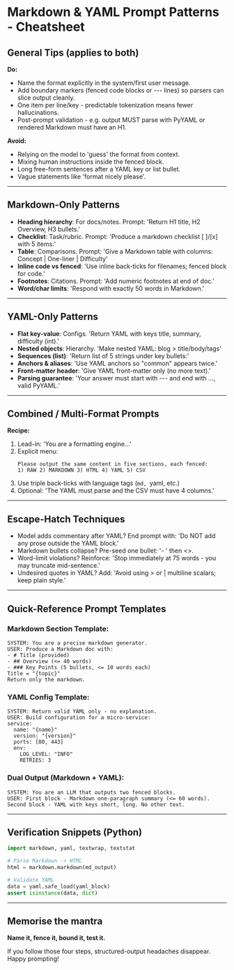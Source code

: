 # Markdown & YAML Prompt Patterns - Cheatsheet

## General Tips (applies to both)

**Do:**
- Name the format explicitly in the system/first user message.
- Add boundary markers (fenced code blocks or --- lines) so parsers can slice output cleanly.
- One item per line/key - predictable tokenization means fewer hallucinations.
- Post-prompt validation - e.g. output MUST parse with PyYAML or rendered Markdown must have an H1.

**Avoid:**
- Relying on the model to 'guess' the format from context.
- Mixing human instructions inside the fenced block.
- Long free-form sentences after a YAML key or list bullet.
- Vague statements like 'format nicely please'.

---

## Markdown-Only Patterns

- **Heading hierarchy**: For docs/notes. Prompt: 'Return H1 title, H2 Overview, H3 bullets.'
- **Checklist**: Task/rubric. Prompt: 'Produce a markdown checklist [ ]/[x] with 5 items:'
- **Table**: Comparisons. Prompt: 'Give a Markdown table with columns: Concept | One-liner | Difficulty'
- **Inline code vs fenced**: 'Use inline back-ticks for filenames; fenced block for code.'
- **Footnotes**: Citations. Prompt: 'Add numeric footnotes at end of doc.'
- **Word/char limits**: 'Respond with exactly 50 words in Markdown.'

---

## YAML-Only Patterns

- **Flat key-value**: Configs. 'Return YAML with keys title, summary, difficulty (int).'
- **Nested objects**: Hierarchy. 'Make nested YAML: blog > title/body/tags'
- **Sequences (list)**: 'Return list of 5 strings under key bullets:'
- **Anchors & aliases**: 'Use YAML anchors so "common" appears twice.'
- **Front-matter header**: 'Give YAML front-matter only (no more text).'
- **Parsing guarantee**: 'Your answer must start with --- and end with ..., valid PyYAML.'

---

## Combined / Multi-Format Prompts

**Recipe:**
1. Lead-in: 'You are a formatting engine...'
2. Explicit menu:
   ```
   Please output the same content in five sections, each fenced:
   1) RAW 2) MARKDOWN 3) HTML 4) YAML 5) CSV
   ```
3. Use triple back-ticks with language tags (```md, ```yaml, etc.)
4. Optional: 'The YAML must parse and the CSV must have 4 columns.'

---

## Escape-Hatch Techniques

- Model adds commentary after YAML? End prompt with: 'Do NOT add any prose outside the YAML block.'
- Markdown bullets collapse? Pre-seed one bullet: '- ' then <<CONTINUE>>.
- Word-limit violations? Reinforce: 'Stop immediately at 75 words - you may truncate mid-sentence.'
- Undesired quotes in YAML? Add: 'Avoid using > or | multiline scalars; keep plain style.'

---

## Quick-Reference Prompt Templates

### Markdown Section Template:
```
SYSTEM: You are a precise markdown generator.
USER: Produce a Markdown doc with:
- # Title (provided)
- ## Overview (<= 40 words)
- ### Key Points (5 bullets, <= 10 words each)
Title = "{topic}"
Return only the markdown.
```

### YAML Config Template:
```
SYSTEM: Return valid YAML only - no explanation.
USER: Build configuration for a micro-service:
service:
  name: "{name}"
  version: "{version}"
  ports: [80, 443]
  env:
    LOG_LEVEL: "INFO"
    RETRIES: 3
```

### Dual Output (Markdown + YAML):
```
SYSTEM: You are an LLM that outputs two fenced blocks.
USER: First block - Markdown one-paragraph summary (<= 60 words).
Second block - YAML with keys short, long. No other text.
```

---

## Verification Snippets (Python)

```python
import markdown, yaml, textwrap, textstat

# Parse Markdown -> HTML
html = markdown.markdown(md_output)

# Validate YAML
data = yaml.safe_load(yaml_block)
assert isinstance(data, dict)
```

---

## Memorise the mantra

**Name it, fence it, bound it, test it.**

If you follow those four steps, structured-output headaches disappear. Happy prompting!